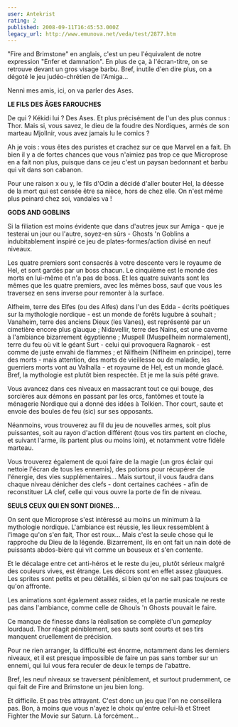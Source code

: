 ```yaml
---
user: Antekrist
rating: 2
published: 2008-09-11T16:45:53.000Z
legacy_url: http://www.emunova.net/veda/test/2877.htm
---
```

"Fire and Brimstone" en anglais, c'est un peu l'équivalent de notre expression "Enfer et damnation". En plus de ça, à l'écran-titre, on se retrouve devant un gros visage barbu. Bref, inutile d'en dire plus, on a dégoté le jeu judéo-chrétien de l'Amiga...  

Nenni mes amis, ici, on va parler des Ases.  

  

**LE FILS DES ÂGES FAROUCHES**  

De qui ? Kékidi lui ? Des Ases. Et plus précisément de l'un des plus connus : Thor. Mais si, vous savez, le dieu de la foudre des Nordiques, armés de son marteau Mjollnir, vous avez jamais lu le comics ?  

Ah je vois : vous êtes des puristes et crachez sur ce que Marvel en a fait. Eh bien il y a de fortes chances que vous n'aimiez pas trop ce que Microprose en a fait non plus, puisque dans ce jeu c'est un paysan bedonnant et barbu qui vit dans son cabanon.  

Pour une raison x ou y, le fils d'Odin a décidé d'aller bouter Hel, la déesse de la mort qui est censée être sa nièce, hors de chez elle. On n'est même plus peinard chez soi, vandales va !  

  

**GODS AND GOBLINS**  

Si la filiation est moins évidente que dans d'autres jeux sur Amiga - que je testerai un jour ou l'autre, soyez-en sûrs - Ghosts 'n Goblins a indubitablement inspiré ce jeu de plates-formes/action divisé en neuf niveaux.  

Les quatre premiers sont consacrés à votre descente vers le royaume de Hel, et sont gardés par un boss chacun. Le cinquième est le monde des morts en lui-même et n'a pas de boss. Et les quatre suivants sont les mêmes que les quatre premiers, avec les mêmes boss, sauf que vous les traversez en sens inverse pour remonter à la surface.  

Alfheim, terre des Elfes (ou des Alfes) dans l'un des Edda - écrits poétiques sur la mythologie nordique - est un monde de forêts lugubre à souhait ; Vanaheim, terre des anciens Dieux (les Vanes), est représenté par un cimetière encore plus glauque ; Nidavellir, terre des Nains, est une caverne à l'ambiance bizarrement égyptienne ; Muspell (Muspellheim normalement), terre du feu où vit le géant Surt - celui qui provoquera Ragnarok - est comme de juste envahi de flammes ; et Nilfheim (Niflheim en principe), terre des morts - mais attention, des morts de vieillesse ou de maladie, les guerriers morts vont au Valhalla - et royaume de Hel, est un monde glacé. Bref, la mythologie est plutôt bien respectée. Et je me la suis pété grave.  

Vous avancez dans ces niveaux en massacrant tout ce qui bouge, des sorcières aux démons en passant par les orcs, fantômes et toute la ménagerie Nordique qui a donné des idées à Tolkien. Thor court, saute et envoie des boules de feu (sic) sur ses opposants.  

Néanmoins, vous trouverez au fil du jeu de nouvelles armes, soit plus puissantes, soit au rayon d'action différent (tous vos tirs partent en cloche, et suivant l'arme, ils partent plus ou moins loin), et notamment votre fidèle marteau.  

Vous trouverez également de quoi faire de la magie (un gros éclair qui nettoie l'écran de tous les ennemis), des potions pour récupérer de l'énergie, des vies supplémentaires... Mais surtout, il vous faudra dans chaque niveau dénicher des clefs - dont certaines cachées - afin de reconstituer LA clef, celle qui vous ouvre la porte de fin de niveau.  

  

**SEULS CEUX QUI EN SONT DIGNES...**  

On sent que Microprose s'est intéressé au moins un minimum à la mythologie nordique. L'ambiance est réussie, les lieux ressemblent à l'image qu'on s'en fait, Thor est roux... Mais c'est la seule chose qui le rapproche du Dieu de la légende. Bizarrement, ils en ont fait un nain doté de puissants abdos-bière qui vit comme un bouseux et s'en contente.  

Et le décalage entre cet anti-héros et le reste du jeu, plutôt sérieux malgré des couleurs vives, est étrange. Les décors sont en effet assez glauques. Les sprites sont petits et peu détaillés, si bien qu'on ne sait pas toujours ce qu'on affronte.  

Les animations sont également assez raides, et la partie musicale ne reste pas dans l'ambiance, comme celle de Ghouls 'n Ghosts pouvait le faire.  

Ce manque de finesse dans la réalisation se complète d'un _gameplay_ lourdaud. Thor réagit péniblement, ses sauts sont courts et ses tirs manquent cruellement de précision.  

Pour ne rien arranger, la difficulté est énorme, notamment dans les derniers niveaux, et il est presque impossible de faire un pas sans tomber sur un ennemi, qui lui vous fera reculer de deux le temps de l'abattre.  

Bref, les neuf niveaux se traversent péniblement, et surtout prudemment, ce qui fait de Fire and Brimstone un jeu bien long.  

Et difficile. Et pas très attrayant. C'est donc un jeu que l'on ne conseillera pas. Bon, à moins que vous n'ayez le choix qu'entre celui-là et Street Fighter the Movie sur Saturn. Là forcément...